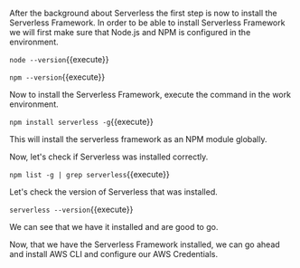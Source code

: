 After the background about Serverless the first step is now to install the Serverless Framework.
In order to be able to install Serverless Framework we will first make sure that 
Node.js and NPM is configured in the environment.

`node --version`{{execute}}

`npm --version`{{execute}}

Now to install the Serverless Framework, execute the command in the work environment.

`npm install serverless -g`{{execute}}

This will install the serverless framework as an NPM module globally.

Now, let's check if Serverless was installed correctly.

`npm list -g | grep serverless`{{execute}}

Let's check the version of Serverless that was installed.

`serverless --version`{{execute}}

We can see that we have it installed and are good to go.

Now, that we have the Serverless Framework installed, we can go ahead and install AWS CLI and configure our AWS Credentials.
